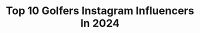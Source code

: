---
title: Top 10 Golfers Instagram Influencers In 2024
description: >-
  Find top golfers Instagram influencers in 2024. Most popular hashtags: #golf #sport #theopen.
platform: Instagram
hits: 585
text_top: Discover the most popular Instagram influencers on inBeat.
text_bottom: Our search engine aggregates 585 Instagram influencers like this for you to contact.
profiles:
  - username: "minjee27"
    fullname: >-
      Minjee Lee
    bio: >-
      Professional golfer 🌟 Olympian🇦🇺 Only Official account For business inquiries email-Brhamilton@wmeagency.com
    location: "United States"
    followers: 102852
    engagement: 645
    commentsToLikes: 0.031152
    id: ck6ucbz3jep8k0j713u3poe3p
    verified: true
    hashtags: "#aonunited, #betterdecisions, #aonriskreward, #lpga"
  - username: "mattfitz94"
    fullname: >-
      Matt Fitzpatrick
    bio: >-
      Professional Golfer | European Tour & PGA Tour | @sheffieldunited fan & former @northwesternu student.
    location: "United Kingdom"
    followers: 271401
    engagement: 737
    commentsToLikes: 0.006866
    id: ck8swp14ders80j78ur8m44zn
    verified: true
    hashtags: "#theopen, #teameurope"
  - username: "lampe23"
    fullname: >-
      Erika Lampe
    bio: >-
      Conserve what you love 🌲🗺🏞 | Traveler | Lake Lover | Golfer | Environmentalist | DSM ——>📍|
    location: "United States"
    followers: 8510
    engagement: 528
    commentsToLikes: 0.030308
    id: ck9hcwgvbn9990j7809vpcqmg
    verified: false
    hashtags: "#meow"
  - username: "taniatare63"
    fullname: >-
      Tania Tare
    bio: >-
      Pro Golfer + Trickshot Artist • @audemarspiguet • @pingtour • @adidasgolf • @oncoregolf • @atr_ 🖤taniatare@windowslive.com
    location: "United States"
    followers: 360882
    engagement: 758
    commentsToLikes: 0.029135
    id: ck0u0osqbue2e0i19kqc6cj76
    verified: true
    hashtags: "#arghmyfeelings, #ad, #glide4, #playyourbest"
  - username: "leo.bonifacegolf"
    fullname: >-
      Leo The Kid Golfer
    bio: >-
      👨‍👩‍👦‍👦Managed by mum & dad Golfer, Model, Trick shot artist 🏌🏽‍♂️Puma athlete @cpg_uki 😊 contact Paul @fit_mg_uk
    location: "United Kingdom"
    followers: 58573
    engagement: 1609
    commentsToLikes: 0.032962
    id: ck135nx0e2ckv0i19fvb4qy3m
    verified: false
    hashtags: "#junior, #golftips, #golf, #golfer"
  - username: "official_cs27"
    fullname: >-
      Casey Stoner AM
    bio: >-
      ▪️Retired Moto-GP Rider ▪️2x World Champion 🏆 ▪️Proud Husband & Dad @adri_stoner ▪️Keen Fisherman & Golfer 📍Australia
    location: "Australia"
    followers: 466453
    engagement: 462
    commentsToLikes: 0.009937
    id: ck0ud7mr8ijc50i1940ny011w
    verified: true
    hashtags: "#australiangp, #caseystoner, #racing, #motogp"
  - username: "robertmacintyre"
    fullname: >-
      
    bio: >-
      Scottish, Professional Golfer ⛳️ enquires - hello@bouncesport.com
    location: "United Kingdom"
    followers: 46509
    engagement: 905
    commentsToLikes: 0.014028
    id: ck5q6fv6ux8cr0i11kq1gzxr4
    verified: false
    hashtags: "#teameurope, #genesisscottishopen, #rolexseries, #fore"
  - username: "erikanderslang"
    fullname: >-
      Erik Anders Lang
    bio: >-
      Founder @randomgolfclub A global community of local golfers.
    location: "Mexico"
    followers: 189705
    engagement: 1429
    commentsToLikes: 0.015394
    id: ck1352xdizflj0i193s5qr8yp
    verified: true
    hashtags: "#sharethejoy, #fossilcollective, #vicegolf, #embraceyourvice"
  - username: "sebrleroman"
    fullname: >-
      Roman Šebrle
    bio: >-
      Decathlon Olympic Champion 2004 and Silver Medalist 2000 4x Olympian: 2000 🇦🇺 2004 🇬🇷 2008 🇨🇳 2012 🇬🇧 News FTV Prima📽 Profesional Golfer🏌️‍♂️
    location: "United States"
    followers: 19756
    engagement: 570
    commentsToLikes: 0.012909
    id: ckapcg2pz3nw00i78epcoi1py
    verified: false
    hashtags: "#coach, #trackandfields, #roadtoparis, #paris2024"
  - username: "daltoosh"
    fullname: >-
      Daltoosh (Dalton)
    bio: >-
      Gamer during the week. Golfer on the weekends. Daltoosh on Twitch | Toosh Tees Off on Youtube | @tsm | @vicegolf | @scufgaming | Austin, TX 📍
    location: "United States"
    followers: 105087
    engagement: 615
    commentsToLikes: 0.018661
    id: ck13cj4110lmo0i19krv8d9kc
    verified: false
    hashtags: "#apexlegends, #apexpredator, #octane, #vicegolfpartner"
---